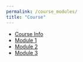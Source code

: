 ```yaml
---
permalink: /course_modules/
title: "Course"
---
```


* [Course Info](Course/starter.md)
* [Module 1](Course/module_1.md)
* [Module 2](Course/module_2.md)
* [Module 3](Course/module_3.md)
